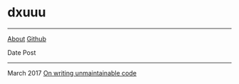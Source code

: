 # dxuuu

---

[About](https://dxuuu.xyz/about.html)
[Github](https://github.com/danobi)

Date                  Post
------------------    ------------------
March 2017            [On writing unmaintainable code](https://dxuuu.xyz/writing-unmaintainable-code.html)
